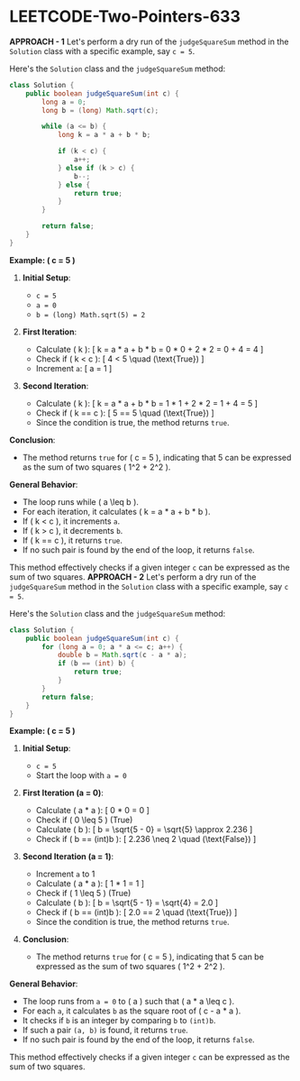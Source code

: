 # LEETCODE-Two-Pointers-633
**APPROACH - 1**
Let's perform a dry run of the `judgeSquareSum` method in the `Solution` class with a specific example, say `c = 5`.

Here's the `Solution` class and the `judgeSquareSum` method:

```java
class Solution {
    public boolean judgeSquareSum(int c) {
        long a = 0;
        long b = (long) Math.sqrt(c);

        while (a <= b) {
            long k = a * a + b * b;

            if (k < c) {
                a++;
            } else if (k > c) {
                b--;
            } else {
                return true;
            }
        }

        return false;
    }
}
```

**Example: \( c = 5 \)**

1. **Initial Setup**: 
   - `c = 5`
   - `a = 0`
   - `b = (long) Math.sqrt(5) = 2`

2. **First Iteration**:
   - Calculate \( k \):
     \[
     k = a * a + b * b = 0 * 0 + 2 * 2 = 0 + 4 = 4
     \]
   - Check if \( k < c \):
     \[
     4 < 5 \quad (\text{True})
     \]
   - Increment `a`:
     \[
     a = 1
     \]

3. **Second Iteration**:
   - Calculate \( k \):
     \[
     k = a * a + b * b = 1 * 1 + 2 * 2 = 1 + 4 = 5
     \]
   - Check if \( k == c \):
     \[
     5 == 5 \quad (\text{True})
     \]
   - Since the condition is true, the method returns `true`.

**Conclusion**:
- The method returns `true` for \( c = 5 \), indicating that 5 can be expressed as the sum of two squares \( 1^2 + 2^2 \).

**General Behavior**:
- The loop runs while \( a \leq b \).
- For each iteration, it calculates \( k = a * a + b * b \).
- If \( k < c \), it increments `a`.
- If \( k > c \), it decrements `b`.
- If \( k == c \), it returns `true`.
- If no such pair is found by the end of the loop, it returns `false`.

This method effectively checks if a given integer `c` can be expressed as the sum of two squares.
**APPROACH - 2**
Let's perform a dry run of the `judgeSquareSum` method in the `Solution` class with a specific example, say `c = 5`.

Here's the `Solution` class and the `judgeSquareSum` method:

```java
class Solution {
    public boolean judgeSquareSum(int c) {
        for (long a = 0; a * a <= c; a++) {
            double b = Math.sqrt(c - a * a);
            if (b == (int) b) {
                return true;
            }
        }
        return false;
    }
}
```

**Example: \( c = 5 \)**

1. **Initial Setup**: 
   - `c = 5`
   - Start the loop with `a = 0`

2. **First Iteration (a = 0)**:
   - Calculate \( a * a \):
     \[
     0 * 0 = 0
     \]
   - Check if \( 0 \leq 5 \) (True)
   - Calculate \( b \):
     \[
     b = \sqrt{5 - 0} = \sqrt{5} \approx 2.236
     \]
   - Check if \( b == (int)b \):
     \[
     2.236 \neq 2 \quad (\text{False})
     \]

3. **Second Iteration (a = 1)**:
   - Increment `a` to 1
   - Calculate \( a * a \):
     \[
     1 * 1 = 1
     \]
   - Check if \( 1 \leq 5 \) (True)
   - Calculate \( b \):
     \[
     b = \sqrt{5 - 1} = \sqrt{4} = 2.0
     \]
   - Check if \( b == (int)b \):
     \[
     2.0 == 2 \quad (\text{True})
     \]
   - Since the condition is true, the method returns `true`.

4. **Conclusion**:
   - The method returns `true` for \( c = 5 \), indicating that 5 can be expressed as the sum of two squares \( 1^2 + 2^2 \).

**General Behavior**:
- The loop runs from `a = 0` to \( a \) such that \( a * a \leq c \).
- For each `a`, it calculates `b` as the square root of \( c - a * a \).
- It checks if `b` is an integer by comparing `b` to `(int)b`.
- If such a pair `(a, b)` is found, it returns `true`.
- If no such pair is found by the end of the loop, it returns `false`.

This method effectively checks if a given integer `c` can be expressed as the sum of two squares.

